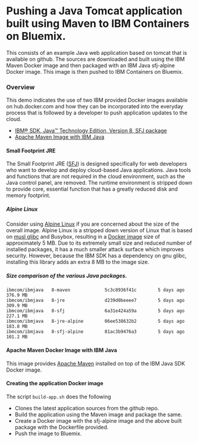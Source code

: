 # Pushing a Java Tomcat application built using Maven to IBM Containers on Bluemix.

This consists of an example Java web application based on tomcat that is available on github. The sources are downloaded and built using the IBM Maven Docker image and then packaged with an IBM Java sfj-alpine Docker image. This image is then pushed to IBM Containers on Bluemix.

### Overview

This demo indicates the use of two IBM provided Docker images available on hub.docker.com and how they can be incorporated into the everyday process that is followed by a developer to push application updates to the cloud.

* [IBM® SDK, Java™ Technology Edition, Version 8, SFJ package](https://hub.docker.com/r/ibmcom/ibmjava/tags/)
* [Apache Maven Image with IBM Java](https://hub.docker.com/r/ibmcom/ibmjava/tags/)

#### Small Footprint JRE

The Small Footprint JRE ([SFJ](http://www.ibm.com/support/knowledgecenter/en/SSYKE2_8.0.0/com.ibm.java.lnx.80.doc/user/small_jre.html)) is designed specifically for web developers who want to develop and deploy cloud-based Java applications. Java tools and functions that are not required in the cloud environment, such as the Java control panel, are removed. The runtime environment is stripped down to provide core, essential function that has a greatly reduced disk and memory footprint.

##### Alpine Linux

Consider using [Alpine Linux](http://alpinelinux.org/) if you are concerned about the size of the overall image. Alpine Linux is a stripped down version of Linux that is based on [musl glibc](http://wiki.musl-libc.org/wiki/Functional_differences_from_glibc) and Busybox, resulting in a [Docker image](https://hub.docker.com/_/alpine/) size of approximately 5 MB. Due to its extremely small size and reduced number of installed packages, it has a much smaller attack surface which improves security. However, because the IBM SDK has a dependency on gnu glibc, installing this library adds an extra 8 MB to the image size.

##### Size comparison of the various Java packages.

```console
ibmcom/ibmjava   8-maven             5c3c8936f41c        5 days ago          376.9 MB
ibmcom/ibmjava   8-jre               d239d0beeee7        5 days ago          309.9 MB
ibmcom/ibmjava   8-sfj               6a31e424a59a        5 days ago          227.1 MB
ibmcom/ibmjava   8-jre-alpine        06ee538632b2        5 days ago          183.8 MB
ibmcom/ibmjava   8-sfj-alpine        81ac3b9476a3        5 days ago          101.2 MB
```

#### Apache Maven Docker Image with IBM Java

This image provides [Apache Maven](http://apache.osuosl.org/maven/maven-3/3.3.9/binaries/) installed on top of the IBM Java SDK Docker image.


#### Creating the application Docker image

The script `build-app.sh` does the following

* Clones the latest application sources from the github repo.
* Build the application using the Maven image and package the same.
* Create a Docker image with the sfj-alpine image and the above built package with the Dockerfile provided.
* Push the image to Bluemix.
